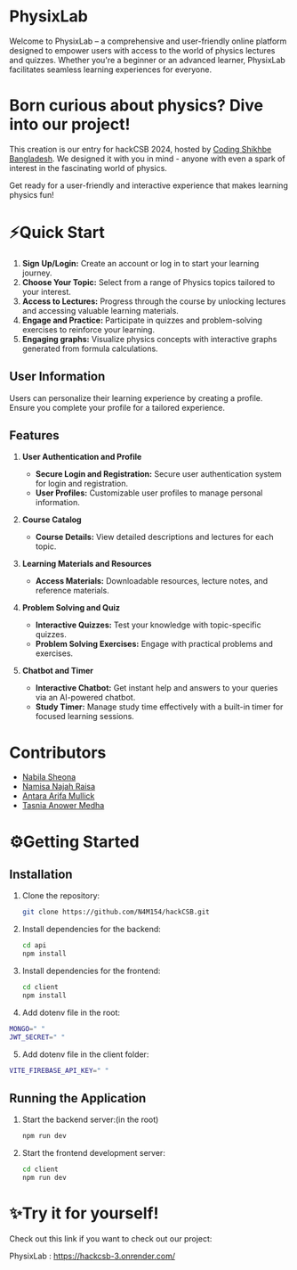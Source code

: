 
# PhysixLab

Welcome to PhysixLab – a comprehensive and user-friendly online platform designed to empower users with access to the world of physics lectures and quizzes. Whether you're a beginner or an advanced learner, PhysixLab facilitates seamless learning experiences for everyone.

# Born curious about physics? Dive into our project!

This creation is our entry for hackCSB 2024, hosted by [Coding Shikhbe Bangladesh](https://csbmain.com/). We designed it with you in mind - anyone with even a spark of interest in the fascinating world of physics.

Get ready for a user-friendly and interactive experience that makes learning physics fun!

# ⚡Quick Start

1. **Sign Up/Login:** Create an account or log in to start your learning journey.
2. **Choose Your Topic:** Select from a range of Physics topics tailored to your interest.
3. **Access to Lectures:** Progress through the course by unlocking lectures and accessing valuable learning materials.
4. **Engage and Practice:** Participate in quizzes and problem-solving exercises to reinforce your learning.
5. **Engaging graphs:** Visualize physics concepts with interactive graphs generated from formula calculations.

## User Information
Users can personalize their learning experience by creating a profile. Ensure you complete your profile for a tailored experience.

## Features

1. **User Authentication and Profile**
   - **Secure Login and Registration:** Secure user authentication system for login and registration.
   - **User Profiles:** Customizable user profiles to manage personal information.

2. **Course Catalog**
   - **Course Details:** View detailed descriptions and lectures for each topic.

3. **Learning Materials and Resources**
   - **Access Materials:** Downloadable resources, lecture notes, and reference materials.


4. **Problem Solving and Quiz**
   - **Interactive Quizzes:** Test your knowledge with topic-specific quizzes.
   - **Problem Solving Exercises:** Engage with practical problems and exercises.

5. **Chatbot and Timer**
   - **Interactive Chatbot:** Get instant help and answers to your queries via an AI-powered chatbot.
   - **Study Timer:** Manage study time effectively with a built-in timer for focused learning sessions.

# Contributors

- [Nabila Sheona](https://github.com/nabila-sheona)
- [Namisa Najah Raisa](https://github.com/N4M154)
- [Antara Arifa Mullick](https://github.com/AntaraArifa)
- [Tasnia Anower Medha](https://github.com/tasniaanwer)

# ⚙Getting Started

## Installation

1. Clone the repository:
    ```bash
    git clone https://github.com/N4M154/hackCSB.git
    ```

2. Install dependencies for the backend:
    ```bash
    cd api
    npm install
    ```

3. Install dependencies for the frontend:
    ```bash
    cd client
    npm install
    ```
4. Add dotenv file in the root:
```bash
MONGO=" "
JWT_SECRET=" " 
```
5. Add dotenv file in the client folder:
```bash
VITE_FIREBASE_API_KEY=" "
```

## Running the Application

1. Start the backend server:(in the root)
    ```bash
    npm run dev
    ```

2. Start the frontend development server:
    ```bash
    cd client
    npm run dev
    ```

# ✨Try it for yourself!

Check out this link if you want to check out our project:

PhysixLab : https://hackcsb-3.onrender.com/
